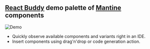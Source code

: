 ## [React Buddy](https://plugins.jetbrains.com/plugin/17467-react-buddy) demo palette of [Mantine](https://mantine.dev/) components

![Demo](./etc/mantine.gif)

* Quickly observe available components and variants right in an IDE.
* Insert components using drag'n'drop or code generation action.